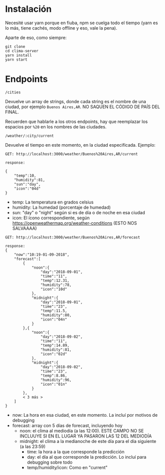 # Instalación

Necesité usar yarn porque en fiuba, npm se cuelga todo el tiempo (yarn es lo más, tiene cachés, modo offline y eso, vale la pena).

Aparte de eso, como siempre:
```
git clone
cd clima-server
yarn install
yarn start
```

# Endpoints
```
/cities
```
Devuelve un array de strings, donde cada string es el nombre de una ciudad, por ejemplo `Buenos Aires,AR`. NO SAQUEN EL CÓDIGO DE PAÍS DEL FINAL.

Recuerden que hablarle a los otros endpoints, hay que reemplazar los espacios por `%20` en los nombres de las ciudades.

```
/weather/:city/current
```

Devuelve el tiempo en este momento, en la ciudad especificada. Ejemplo:
```
GET: http://localhost:3000/weather/Buenos%20Aires,AR/current

response: 

{
    "temp":10,
    "humidity":81,
    "sun":"day",
    "icon":"04d"
}
```

 - temp: La temperatura en grados celsius
 - humidity: La humedad (porcentaje de humedad)
 - sun: "day" o "night" según si es de día o de noche en esa ciudad
 - icon: El ícono correspondiente, según https://openweathermap.org/weather-conditions (ESTO NOS SALVAAAA)

```
GET: http://localhost:3000/weather/Buenos%20Aires,AR/forecast

response:
{
    "now":"10:19-01-09-2018",
    "forecast":[
        {
            "noon":{
                "day":"2018-09-01",
                "time":"11",
                "temp":12.31,
                "humidity":78,
                "icon":"10d"
            },
            "midnight":{
                "day":"2018-09-01",
                "time":"23",
                "temp":11.5,
                "humidity":80,
                "icon":"04n"
            }
        },{
            "noon":{
                "day":"2018-09-02",
                "time":"11",
                "temp":14.89,
                "humidity":81,
                "icon":"02d"
            },
            "midnight":{
                "day":"2018-09-02",
                "time":"23",
                "temp":8.86,
                "humidity":96,
                "icon":"01n"
            }
        },
        < 3 más >
    ]
}
```
 - now: La hora en esa ciudad, en este momento. La incluí por motivos de debugging
 - forecast: array con 5 días de forecast, incluyendo hoy
    - noon: el clima al mediodía (a las 12:00). ESTE CAMPO NO SE INCLUUYE SI EN EL LUGAR YA PASARON LAS 12 DEL MEDIODÍA
    - midnight: el clima a la medianoche de este día para el día siguiente (a las 23:59)
        - time: la hora a la que corresponde la predicción
        - day: el día al que corresponde la predicción. Lo incluí para debugging sobre todo
        - temp/humidity/icon: Como en "current"




